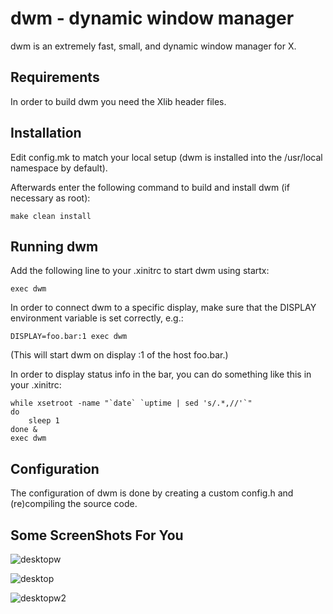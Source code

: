 dwm - dynamic window manager
============================
dwm is an extremely fast, small, and dynamic window manager for X.


Requirements
------------
In order to build dwm you need the Xlib header files.


Installation
------------
Edit config.mk to match your local setup (dwm is installed into
the /usr/local namespace by default).

Afterwards enter the following command to build and install dwm (if
necessary as root):

    make clean install


Running dwm
-----------
Add the following line to your .xinitrc to start dwm using startx:

    exec dwm

In order to connect dwm to a specific display, make sure that
the DISPLAY environment variable is set correctly, e.g.:

    DISPLAY=foo.bar:1 exec dwm

(This will start dwm on display :1 of the host foo.bar.)

In order to display status info in the bar, you can do something
like this in your .xinitrc:

    while xsetroot -name "`date` `uptime | sed 's/.*,//'`"
    do
    	sleep 1
    done &
    exec dwm


Configuration
-------------
The configuration of dwm is done by creating a custom config.h
and (re)compiling the source code.

Some ScreenShots For You
------------------------

![desktopw](https://github.com/sandroamiridze/dwm1/assets/110345189/4accc23e-24b7-4603-b3b4-342a353d305d)

![desktop](https://github.com/sandroamiridze/dwm1/assets/110345189/88e8aa7b-846b-4125-9548-cf4cba11f73c)

![desktopw2](https://github.com/sandroamiridze/dwm1/assets/110345189/b156c88f-b2b9-4896-afb0-830c786df1f1)

